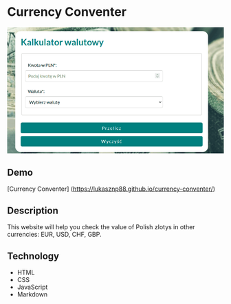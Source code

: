 # Currency Conventer

![Curreny Conventer](images/conventer.gif)

## Demo

[Currency Conventer] (https://lukasznp88.github.io/currency-conventer/)

## Description

This website will help you check the value of Polish zlotys in other currencies: EUR, USD, CHF, GBP.

## Technology

- HTML
- CSS
- JavaScript
- Markdown



